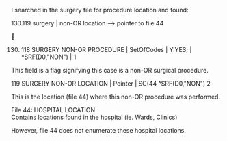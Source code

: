 I searched in the surgery file for procedure location and found:

130.119  surgery | non-OR location --> pointer to file 44



130. 118  SURGERY  NON-OR PROCEDURE | SetOfCodes  | Y:YES;  | ^SRF(D0,"NON") | 1

This field is a flag signifying this case is a non-OR surgical procedure.

119 SURGERY NON-OR LOCATION |  Pointer  | SC(44 ^SRF(D0,"NON") 2

This is the location (file 44) where this non-OR procedure was performed.  

File 44: HOSPITAL LOCATION  
Contains locations found in the hospital (ie. Wards, Clinics)

However, file 44 does not enumerate these hospital locations.
